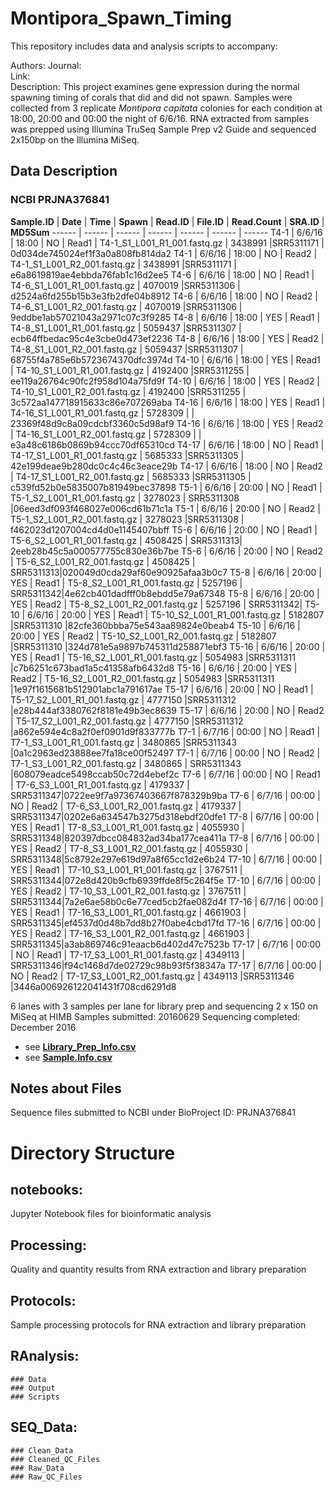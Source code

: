 # Montipora_Spawn_Timing


This repository includes data and analysis scripts to accompany:

Authors: 
Journal:   
Link:   
Description: 
This project examines gene expression during the normal spawning timing of corals that did and did not spawn. Samples were collected from 3 replicate _Montipora capitata_ colonies for each condition at 18:00, 20:00 and 00:00 the night of 6/6/16. RNA extracted from samples was prepped using Illumina TruSeq Sample Prep v2 Guide and sequenced 2x150bp on the Illumina MiSeq.
 
## Data Description
### NCBI PRJNA376841

**Sample.ID** | **Date** | **Time** | **Spawn** | **Read.ID** | **File.ID** | **Read.Count** | **SRA.ID** | **MD5Sum** 
 ------ | ------ | ------ | ------ | ------ | ------ | ------ 
T4-1 | 6/6/16 | 18:00 | NO | Read1 | T4-1_S1_L001_R1_001.fastq.gz | 3438991 |SRR5311171 | 0d034de745024ef1f3a0a808fb814da2
T4-1 | 6/6/16 | 18:00 | NO | Read2 | T4-1_S1_L001_R2_001.fastq.gz | 3438991 |SRR5311171 | e6a8619819ae4ebbda76fab1c16d2ee5
T4-6 | 6/6/16 | 18:00 | NO | Read1 | T4-6_S1_L001_R1_001.fastq.gz | 4070019 |SRR5311306 | d2524a6fd255b15b3e3fb2dfe04b8912
T4-6 | 6/6/16 | 18:00 | NO | Read2 | T4-6_S1_L001_R2_001.fastq.gz | 4070019 |SRR5311306 | 9eddbe1ab57021043a2971c07c3f9285
T4-8 | 6/6/16 | 18:00 | YES | Read1 | T4-8_S1_L001_R1_001.fastq.gz | 5059437 |SRR5311307 | ecb64ffbedac95c4e3cbe0d473ef2236
T4-8 | 6/6/16 | 18:00 | YES | Read2 | T4-8_S1_L001_R2_001.fastq.gz | 5059437 |SRR5311307 | 68755f4a785e6b5723674370dfc3974d
T4-10 | 6/6/16 | 18:00 | YES | Read1 | T4-10_S1_L001_R1_001.fastq.gz | 4192400 |SRR5311255 | ee119a26764c90fc2f958d104a75fd9f
T4-10 | 6/6/16 | 18:00 | YES | Read2 | T4-10_S1_L001_R2_001.fastq.gz | 4192400 |SRR5311255 | 3c572aa147718915633c86e707269aba
T4-16 | 6/6/16 | 18:00 | YES | Read1 | T4-16_S1_L001_R1_001.fastq.gz | 5728309 | | 23369f48d9c8a09cdcbf3360c5d98af9
T4-16 | 6/6/16 | 18:00 | YES | Read2 | T4-16_S1_L001_R2_001.fastq.gz | 5728309 | | e3a48c6186b0869b94ccc70df65310cd
T4-17 | 6/6/16 | 18:00 | NO | Read1 | T4-17_S1_L001_R1_001.fastq.gz | 5685333 |SRR5311305 | 42e199deae9b280dc0c4c46c3eace29b
T4-17 | 6/6/16 | 18:00 | NO | Read2 | T4-17_S1_L001_R2_001.fastq.gz | 5685333 |SRR5311305 | c539fd52b0e5835007b81949bec37898
T5-1 | 6/6/16 | 20:00 | NO | Read1 | T5-1_S2_L001_R1_001.fastq.gz | 3278023 | SRR5311308 |06eed3df093f468027e006cd61b71c1a
T5-1 | 6/6/16 | 20:00 | NO | Read2 | T5-1_S2_L001_R2_001.fastq.gz | 3278023 |SRR5311308 | f462023d1207004cd4d0e1145407bbff
T5-6 | 6/6/16 | 20:00 | NO | Read1 | T5-6_S2_L001_R1_001.fastq.gz | 4508425 |  SRR5311313| 2eeb28b45c5a000577755c830e36b7be
T5-6 | 6/6/16 | 20:00 | NO | Read2 | T5-6_S2_L001_R2_001.fastq.gz | 4508425 |  SRR5311313|020049d0cda29af60e90925afaa3b0c7
T5-8 | 6/6/16 | 20:00 | YES | Read1 | T5-8_S2_L001_R1_001.fastq.gz | 5257196 | SRR5311342|4e62cb401dadfff0b8ebdd5e79a67348
T5-8 | 6/6/16 | 20:00 | YES | Read2 | T5-8_S2_L001_R2_001.fastq.gz | 5257196 | SRR5311342|
T5-10 | 6/6/16 | 20:00 | YES | Read1 | T5-10_S2_L001_R1_001.fastq.gz | 5182807 |SRR5311310 |82cfe360bbba75e543aa89824e0beab4
T5-10 | 6/6/16 | 20:00 | YES | Read2 | T5-10_S2_L001_R2_001.fastq.gz | 5182807 |SRR5311310 |324d781e5a9897b745311d258871ebf3
T5-16 | 6/6/16 | 20:00 | YES | Read1 | T5-16_S2_L001_R1_001.fastq.gz | 5054983 |SRR5311311 |c7b6251c673bad1a5c41358afb6432d8
T5-16 | 6/6/16 | 20:00 | YES | Read2 | T5-16_S2_L001_R2_001.fastq.gz | 5054983 |SRR5311311 |1e97f1615681b512901abc1a791617ae
T5-17 | 6/6/16 | 20:00 | NO | Read1 | T5-17_S2_L001_R1_001.fastq.gz | 4777150 |SRR5311312 |e28b444af3380762f8181e49b3ec8639
T5-17 | 6/6/16 | 20:00 | NO | Read2 | T5-17_S2_L001_R2_001.fastq.gz | 4777150 |SRR5311312 |a862e594e4c8a2f0ef0901d9f833777b
T7-1 | 6/7/16 | 00:00 | NO | Read1 | T7-1_S3_L001_R1_001.fastq.gz | 3480865 |SRR5311343 |0a1c2963ed23888ee7fa18ce00f52497
T7-1 | 6/7/16 | 00:00 | NO | Read2 | T7-1_S3_L001_R2_001.fastq.gz | 3480865 | SRR5311343 |608079eadce5498ccab50c72d4ebef2c
T7-6 | 6/7/16 | 00:00 | NO | Read1 | T7-6_S3_L001_R1_001.fastq.gz | 4179337 | SRR5311347|0722ee9f7a97367403667f878329b9ba
T7-6 | 6/7/16 | 00:00 | NO | Read2 | T7-6_S3_L001_R2_001.fastq.gz | 4179337 | SRR5311347|0202e6a634547b3275d318ebdf20dfe1
T7-8 | 6/7/16 | 00:00 | YES | Read1 | T7-8_S3_L001_R1_001.fastq.gz | 4055930 | SRR5311348|820397dbcc084832ad34ba177cea411a
T7-8 | 6/7/16 | 00:00 | YES | Read2 | T7-8_S3_L001_R2_001.fastq.gz | 4055930 | SRR5311348|5c8792e297e619d97a8f65cc1d2e6b24
T7-10 | 6/7/16 | 00:00 | YES | Read1 | T7-10_S3_L001_R1_001.fastq.gz | 3767511 | SRR5311344|072e8d420b9cfb6939ffde8f5c264f5e
T7-10 | 6/7/16 | 00:00 | YES | Read2 | T7-10_S3_L001_R2_001.fastq.gz | 3767511 | SRR5311344|7a2e6ae58b0c6e77ced5cb2fae082d4f
T7-16 | 6/7/16 | 00:00 | YES | Read1 | T7-16_S3_L001_R1_001.fastq.gz | 4661903 | SRR5311345|ef4537d0d48b7dd8b27f0abe4cbd17fd
T7-16 | 6/7/16 | 00:00 | YES | Read2 | T7-16_S3_L001_R2_001.fastq.gz | 4661903 | SRR5311345|a3ab869746c91eaacb6d402d47c7523b
T7-17 | 6/7/16 | 00:00 | NO | Read1 | T7-17_S3_L001_R1_001.fastq.gz | 4349113 | SRR5311346|f94c1468d7de02729c98b93f5f38347a
T7-17 | 6/7/16 | 00:00 | NO | Read2 | T7-17_S3_L001_R2_001.fastq.gz | 4349113 |SRR5311346 |3446a006926122041431f708cd6291d8



6 lanes with 3 samples per lane for library prep and sequencing 2 x 150 on MiSeq at HIMB
Samples submitted: 20160629
Sequencing completed: December 2016

* see [**Library_Prep_Info.csv**](https://github.com/hputnam/Montipora_Spawn_Timing/blob/master/Processing/Library_Prep_Info.csv)
* see [**Sample.Info.csv**](https://github.com/hputnam/Montipora_Spawn_Timing/blob/master/Processing/Sample.Info.csv)

## Notes about Files
Sequence files submitted to NCBI under BioProject ID: PRJNA376841

# Directory Structure


## notebooks:
Jupyter Notebook files for bioinformatic analysis

## Processing:
Quality and quantity results from RNA extraction and library preparation 

## Protocols:
Sample processing protocols for RNA extraction and library preparation

## RAnalysis:
	### Data
	### Output
	### Scripts

## SEQ_Data:
	### Clean_Data
	### Cleaned_QC_Files
	### Raw_Data
	### Raw_QC_Files
 











